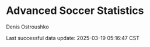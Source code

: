 # Advanced Soccer Statistics
Denis Ostroushko

<!-- gfm -->

Last successful data update: 2025-03-19 05:16:47 CST
